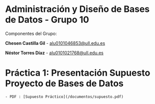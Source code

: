 # Administración y Diseño de Bases de Datos - Grupo 10
Componentes del Grupo:

 **Chesen Castilla Gil** - alu0101046853@ull.edu.es

 **Néstor Torres Díaz** - alu0101021768@ull.edu.es

# Práctica 1: Presentación Supuesto Proyecto de Bases de Datos
	- PDF :	[Supuesto Práctico](/documentos/supuesto.pdf)

